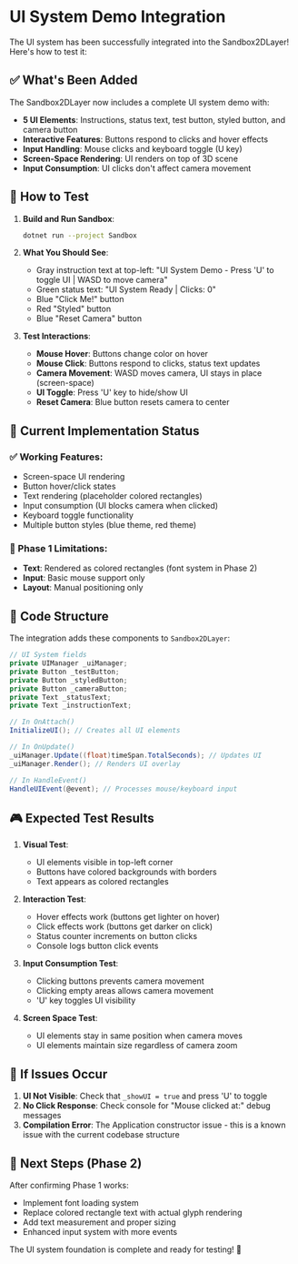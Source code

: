 # UI System Demo Integration

The UI system has been successfully integrated into the Sandbox2DLayer! Here's how to test it:

## ✅ What's Been Added

The Sandbox2DLayer now includes a complete UI system demo with:

- **5 UI Elements**: Instructions, status text, test button, styled button, and camera button
- **Interactive Features**: Buttons respond to clicks and hover effects  
- **Input Handling**: Mouse clicks and keyboard toggle (U key)
- **Screen-Space Rendering**: UI renders on top of 3D scene
- **Input Consumption**: UI clicks don't affect camera movement

## 🎯 How to Test

1. **Build and Run Sandbox**:
   ```bash
   dotnet run --project Sandbox
   ```

2. **What You Should See**:
   - Gray instruction text at top-left: "UI System Demo - Press 'U' to toggle UI | WASD to move camera"
   - Green status text: "UI System Ready | Clicks: 0"
   - Blue "Click Me!" button
   - Red "Styled" button 
   - Blue "Reset Camera" button

3. **Test Interactions**:
   - **Mouse Hover**: Buttons change color on hover
   - **Mouse Click**: Buttons respond to clicks, status text updates
   - **Camera Movement**: WASD moves camera, UI stays in place (screen-space)
   - **UI Toggle**: Press 'U' key to hide/show UI
   - **Reset Camera**: Blue button resets camera to center

## 🔧 Current Implementation Status

### ✅ Working Features:
- Screen-space UI rendering
- Button hover/click states
- Text rendering (placeholder colored rectangles)
- Input consumption (UI blocks camera when clicked)
- Keyboard toggle functionality
- Multiple button styles (blue theme, red theme)

### 🚧 Phase 1 Limitations:
- **Text**: Rendered as colored rectangles (font system in Phase 2)
- **Input**: Basic mouse support only
- **Layout**: Manual positioning only

## 📝 Code Structure

The integration adds these components to `Sandbox2DLayer`:

```csharp
// UI System fields
private UIManager _uiManager;
private Button _testButton;
private Button _styledButton; 
private Button _cameraButton;
private Text _statusText;
private Text _instructionText;

// In OnAttach()
InitializeUI(); // Creates all UI elements

// In OnUpdate() 
_uiManager.Update((float)timeSpan.TotalSeconds); // Updates UI
_uiManager.Render(); // Renders UI overlay

// In HandleEvent()
HandleUIEvent(@event); // Processes mouse/keyboard input
```

## 🎮 Expected Test Results

1. **Visual Test**: 
   - UI elements visible in top-left corner
   - Buttons have colored backgrounds with borders
   - Text appears as colored rectangles

2. **Interaction Test**:
   - Hover effects work (buttons get lighter on hover)
   - Click effects work (buttons get darker on click)
   - Status counter increments on button clicks
   - Console logs button click events

3. **Input Consumption Test**:
   - Clicking buttons prevents camera movement
   - Clicking empty areas allows camera movement
   - 'U' key toggles UI visibility

4. **Screen Space Test**:
   - UI elements stay in same position when camera moves
   - UI elements maintain size regardless of camera zoom

## 🐛 If Issues Occur

1. **UI Not Visible**: Check that `_showUI = true` and press 'U' to toggle
2. **No Click Response**: Check console for "Mouse clicked at:" debug messages
3. **Compilation Error**: The Application constructor issue - this is a known issue with the current codebase structure

## 🚀 Next Steps (Phase 2)

After confirming Phase 1 works:
- Implement font loading system
- Replace colored rectangle text with actual glyph rendering
- Add text measurement and proper sizing
- Enhanced input system with more events

The UI system foundation is complete and ready for testing! 🎉